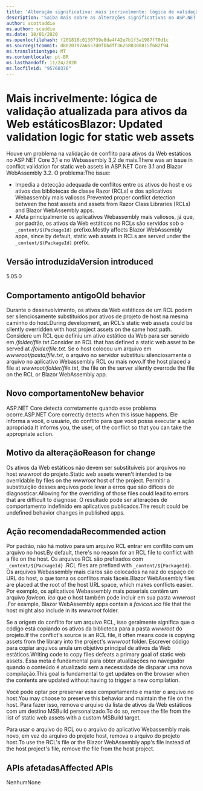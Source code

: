 ```yaml
---
title: 'Alteração significativa: mais incrivelmente: lógica de validação atualizada para ativos da Web estáticos'
description: 'Saiba mais sobre as alterações significativas no ASP.NET Core 5,0 intitulados mais recentes: lógica de validação atualizada para ativos da Web estáticos'
author: scottaddie
ms.author: scaddie
ms.date: 10/01/2020
ms.openlocfilehash: f201818c0130739e8da4f42e7b1f3a1987f70d1c
ms.sourcegitcommit: d8020797a6657d0fbbdff362b80300815f682f94
ms.translationtype: MT
ms.contentlocale: pt-BR
ms.lasthandoff: 11/24/2020
ms.locfileid: "95760376"
---
```

# <a name="blazor-updated-validation-logic-for-static-web-assets"></a><span data-ttu-id="b3bbc-103">Mais incrivelmente: lógica de validação atualizada para ativos da Web estáticos</span><span class="sxs-lookup"><span data-stu-id="b3bbc-103">Blazor: Updated validation logic for static web assets</span></span>

<span data-ttu-id="b3bbc-104">Houve um problema na validação de conflito para ativos da Web estáticos no ASP.NET Core 3,1 e no Webassembly 3,2 de mais.</span><span class="sxs-lookup"><span data-stu-id="b3bbc-104">There was an issue in conflict validation for static web assets in ASP.NET Core 3.1 and Blazor WebAssembly 3.2.</span></span> <span data-ttu-id="b3bbc-105">O problema:</span><span class="sxs-lookup"><span data-stu-id="b3bbc-105">The issue:</span></span>

* <span data-ttu-id="b3bbc-106">Impedia a detecção adequada de conflitos entre os ativos do host e os ativos das bibliotecas de classe Razor (RCLs) e dos aplicativos Webassembly mais valiosos.</span><span class="sxs-lookup"><span data-stu-id="b3bbc-106">Prevented proper conflict detection between the host assets and assets from Razor Class Libraries (RCLs) and Blazor WebAssembly apps.</span></span>
* <span data-ttu-id="b3bbc-107">Afeta principalmente os aplicativos Webassembly mais valiosos, já que, por padrão, os ativos da Web estáticos no RCLs são servidos sob o `_content/$(PackageId)` prefixo.</span><span class="sxs-lookup"><span data-stu-id="b3bbc-107">Mostly affects Blazor WebAssembly apps, since by default, static web assets in RCLs are served under the `_content/$(PackageId)` prefix.</span></span>

## <a name="version-introduced"></a><span data-ttu-id="b3bbc-108">Versão introduzida</span><span class="sxs-lookup"><span data-stu-id="b3bbc-108">Version introduced</span></span>

<span data-ttu-id="b3bbc-109">5.0</span><span class="sxs-lookup"><span data-stu-id="b3bbc-109">5.0</span></span>

## <a name="old-behavior"></a><span data-ttu-id="b3bbc-110">Comportamento antigo</span><span class="sxs-lookup"><span data-stu-id="b3bbc-110">Old behavior</span></span>

<span data-ttu-id="b3bbc-111">Durante o desenvolvimento, os ativos da Web estáticos de um RCL podem ser silenciosamente substituídos por ativos de projeto de host na mesma caminho do host.</span><span class="sxs-lookup"><span data-stu-id="b3bbc-111">During development, an RCL's static web assets could be silently overridden with host project assets on the same host path.</span></span> <span data-ttu-id="b3bbc-112">Considere um RCL que definiu um ativo estático da Web para ser servido em */folder/file.txt*.</span><span class="sxs-lookup"><span data-stu-id="b3bbc-112">Consider an RCL that has defined a static web asset to be served at */folder/file.txt*.</span></span> <span data-ttu-id="b3bbc-113">Se o host colocou um arquivo em *wwwroot/pasta/file.txt*, o arquivo no servidor substituiu silenciosamente o arquivo no aplicativo Webassembly RCL ou mais novo.</span><span class="sxs-lookup"><span data-stu-id="b3bbc-113">If the host placed a file at *wwwroot/folder/file.txt*, the file on the server silently overrode the file on the RCL or Blazor WebAssembly app.</span></span>

## <a name="new-behavior"></a><span data-ttu-id="b3bbc-114">Novo comportamento</span><span class="sxs-lookup"><span data-stu-id="b3bbc-114">New behavior</span></span>

<span data-ttu-id="b3bbc-115">ASP.NET Core detecta corretamente quando esse problema ocorre.</span><span class="sxs-lookup"><span data-stu-id="b3bbc-115">ASP.NET Core correctly detects when this issue happens.</span></span> <span data-ttu-id="b3bbc-116">Ele informa a você, o usuário, do conflito para que você possa executar a ação apropriada.</span><span class="sxs-lookup"><span data-stu-id="b3bbc-116">It informs you, the user, of the conflict so that you can take the appropriate action.</span></span>

## <a name="reason-for-change"></a><span data-ttu-id="b3bbc-117">Motivo da alteração</span><span class="sxs-lookup"><span data-stu-id="b3bbc-117">Reason for change</span></span>

<span data-ttu-id="b3bbc-118">Os ativos da Web estáticos não devem ser substituíveis por arquivos no host *wwwroot* do projeto.</span><span class="sxs-lookup"><span data-stu-id="b3bbc-118">Static web assets weren't intended to be overridable by files on the *wwwroot* host of the project.</span></span> <span data-ttu-id="b3bbc-119">Permitir a substituição desses arquivos pode levar a erros que são difíceis de diagnosticar.</span><span class="sxs-lookup"><span data-stu-id="b3bbc-119">Allowing for the overriding of those files could lead to errors that are difficult to diagnose.</span></span> <span data-ttu-id="b3bbc-120">O resultado pode ser alterações de comportamento indefinido em aplicativos publicados.</span><span class="sxs-lookup"><span data-stu-id="b3bbc-120">The result could be undefined behavior changes in published apps.</span></span>

## <a name="recommended-action"></a><span data-ttu-id="b3bbc-121">Ação recomendada</span><span class="sxs-lookup"><span data-stu-id="b3bbc-121">Recommended action</span></span>

<span data-ttu-id="b3bbc-122">Por padrão, não há motivo para um arquivo RCL entrar em conflito com um arquivo no host.</span><span class="sxs-lookup"><span data-stu-id="b3bbc-122">By default, there's no reason for an RCL file to conflict with a file on the host.</span></span> <span data-ttu-id="b3bbc-123">Os arquivos RCL são prefixados com `_content/${PackageId}` .</span><span class="sxs-lookup"><span data-stu-id="b3bbc-123">RCL files are prefixed with `_content/${PackageId}`.</span></span> <span data-ttu-id="b3bbc-124">Os arquivos Webassembly mais claros são colocados na raiz do espaço de URL do host, o que torna os conflitos mais fáceis.</span><span class="sxs-lookup"><span data-stu-id="b3bbc-124">Blazor WebAssembly files are placed at the root of the host URL space, which makes conflicts easier.</span></span> <span data-ttu-id="b3bbc-125">Por exemplo, os aplicativos Webassembly mais poseriais contêm um arquivo *favicon. ico* que o host também pode incluir em sua pasta *wwwroot* .</span><span class="sxs-lookup"><span data-stu-id="b3bbc-125">For example, Blazor WebAssembly apps contain a *favicon.ico* file that the host might also include in its *wwwroot* folder.</span></span>

<span data-ttu-id="b3bbc-126">Se a origem do conflito for um arquivo RCL, isso geralmente significa que o código está copiando os ativos da biblioteca para a pasta *wwwroot* do projeto.</span><span class="sxs-lookup"><span data-stu-id="b3bbc-126">If the conflict's source is an RCL file, it often means code is copying assets from the library into the project's *wwwroot* folder.</span></span> <span data-ttu-id="b3bbc-127">Escrever código para copiar arquivos anula um objetivo principal de ativos da Web estáticos.</span><span class="sxs-lookup"><span data-stu-id="b3bbc-127">Writing code to copy files defeats a primary goal of static web assets.</span></span> <span data-ttu-id="b3bbc-128">Essa meta é fundamental para obter atualizações no navegador quando o conteúdo é atualizado sem a necessidade de disparar uma nova compilação.</span><span class="sxs-lookup"><span data-stu-id="b3bbc-128">This goal is fundamental to get updates on the browser when the contents are updated without having to trigger a new compilation.</span></span>

<span data-ttu-id="b3bbc-129">Você pode optar por preservar esse comportamento e manter o arquivo no host.</span><span class="sxs-lookup"><span data-stu-id="b3bbc-129">You may choose to preserve this behavior and maintain the file on the host.</span></span> <span data-ttu-id="b3bbc-130">Para fazer isso, remova o arquivo da lista de ativos da Web estáticos com um destino MSBuild personalizado.</span><span class="sxs-lookup"><span data-stu-id="b3bbc-130">To do so, remove the file from the list of static web assets with a custom MSBuild target.</span></span>

<span data-ttu-id="b3bbc-131">Para usar o arquivo do RCL ou o arquivo do aplicativo Webassembly mais novo, em vez do arquivo do projeto host, remova o arquivo do projeto host.</span><span class="sxs-lookup"><span data-stu-id="b3bbc-131">To use the RCL's file or the Blazor WebAssembly app's file instead of the host project's file, remove the file from the host project.</span></span>

## <a name="affected-apis"></a><span data-ttu-id="b3bbc-132">APIs afetadas</span><span class="sxs-lookup"><span data-stu-id="b3bbc-132">Affected APIs</span></span>

<span data-ttu-id="b3bbc-133">Nenhum</span><span class="sxs-lookup"><span data-stu-id="b3bbc-133">None</span></span>

<!--

### Category

ASP.NET Core

### Affected APIs

Not detectable via API analysis

-->
